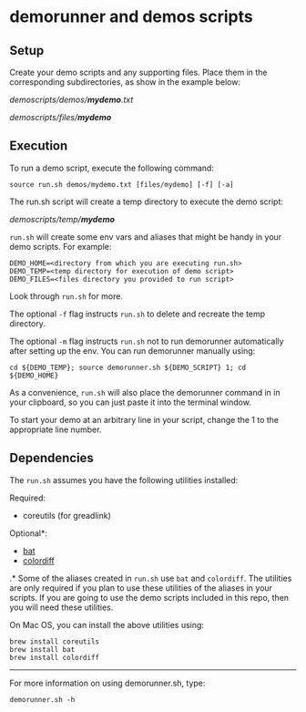 # demorunner and demos scripts

## Setup

Create your demo scripts and any supporting files.
Place them in the corresponding subdirectories, as show in the example below:

_demoscripts/demos/**mydemo**.txt_

_demoscripts/files/**mydemo**_

## Execution

To run a demo script, execute the following command:

   ```
   source run.sh demos/mydemo.txt [files/mydemo] [-f] [-a]
   ```
   
   The run.sh script will create a temp directory to execute the demo script:
   
   _demoscripts/temp/**mydemo**_
   
   `run.sh` will create some env vars and aliases that might be handy in your demo scripts. For example:
   
   ```
   DEMO_HOME=<directory from which you are executing run.sh>
   DEMO_TEMP=<temp directory for execution of demo script>
   DEMO_FILES=<files directory you provided to run script>
   ```
   
   Look through `run.sh` for more.
   
   The optional `-f` flag instructs `run.sh` to delete and recreate the temp directory.
   
   The optional `-m` flag instructs `run.sh` not to run demorunner automatically after setting up the env. You can run demorunner manually using:
   
   `cd ${DEMO_TEMP}; source demorunner.sh ${DEMO_SCRIPT} 1; cd ${DEMO_HOME}`
   
   As a convenience, `run.sh` will also place the demorunner command in in your clipboard, so you can just paste it into the terminal window.
   
   To start your demo at an arbitrary line in your script, change the 1 to the appropriate line number.
      

## Dependencies

The `run.sh` assumes you have the following utilities installed:

Required:
- coreutils (for greadlink)

Optional*:
- [bat](https://github.com/sharkdp/bat)
- [colordiff](https://www.colordiff.org)

 .* Some of the aliases created in `run.sh` use `bat` and `colordiff`. The utilities are only required if you plan to use these utilities of the aliases in your scripts. If you are going to use the demo scripts included in this repo, then you will need these utilities.

On Mac OS, you can install the above utilities using:
```
brew install coreutils
brew install bat
brew install colordiff
```


   
-----

For more information on using demorunner.sh, type:

`demorunner.sh -h`
